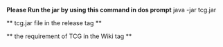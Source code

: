 **Please Run the jar by using this command in dos prompt**
java -jar tcg.jar

** tcg.jar file in the release tag **

** the requirement of TCG in the Wiki tag **
